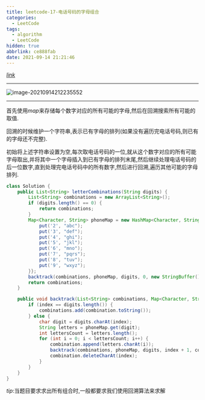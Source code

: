 ```yaml
---
title: leetcode-17-电话号码的字母组合
categories:
  - LeetCode
tags:
  - algorithm
  - LeetCode
hidden: true
abbrlink: ce888fab
date: 2021-09-14 21:21:46
---
```


[$link$](https://leetcode-cn.com/problems/letter-combinations-of-a-phone-number/)

<hr/>

![image-20210914212235552](https://gitee.com/cao_ziqiang/img/raw/master/20210914212235.png)

<hr/>

首先使用$map$来存储每个数字对应的所有可能的字母,然后在回溯搜索所有可能的取值.

回溯的时候维护一个字符串,表示已有字母的排列(如果没有遍历完电话号码,则已有的字母还不完整).

初始将上述字符串设置为空,每次取电话号码的一位,就从这个数字对应的所有可能字母取出,并将其中一个字母插入到已有字母的排列末尾,然后继续处理电话号码的后一位数字,直到处理完电话号码中的所有数字,然后进行回溯,遍历其他可能的字母排列.

```java
class Solution {
    public List<String> letterCombinations(String digits) {
        List<String> combinations = new ArrayList<String>();
        if (digits.length() == 0) {
            return combinations;
        }
        Map<Character, String> phoneMap = new HashMap<Character, String>() {{
            put('2', "abc");
            put('3', "def");
            put('4', "ghi");
            put('5', "jkl");
            put('6', "mno");
            put('7', "pqrs");
            put('8', "tuv");
            put('9', "wxyz");
        }};
        backtrack(combinations, phoneMap, digits, 0, new StringBuffer());
        return combinations;
    }

    public void backtrack(List<String> combinations, Map<Character, String> phoneMap, String digits, int index, StringBuffer combination) {
        if (index == digits.length()) {
            combinations.add(combination.toString());
        } else {
            char digit = digits.charAt(index);
            String letters = phoneMap.get(digit);
            int lettersCount = letters.length();
            for (int i = 0; i < lettersCount; i++) {
                combination.append(letters.charAt(i));
                backtrack(combinations, phoneMap, digits, index + 1, combination);
                combination.deleteCharAt(index);
            }
        }
    }
}
```

$tip$:当题目要求求出所有组合时,一般都要求我们使用回溯算法来求解